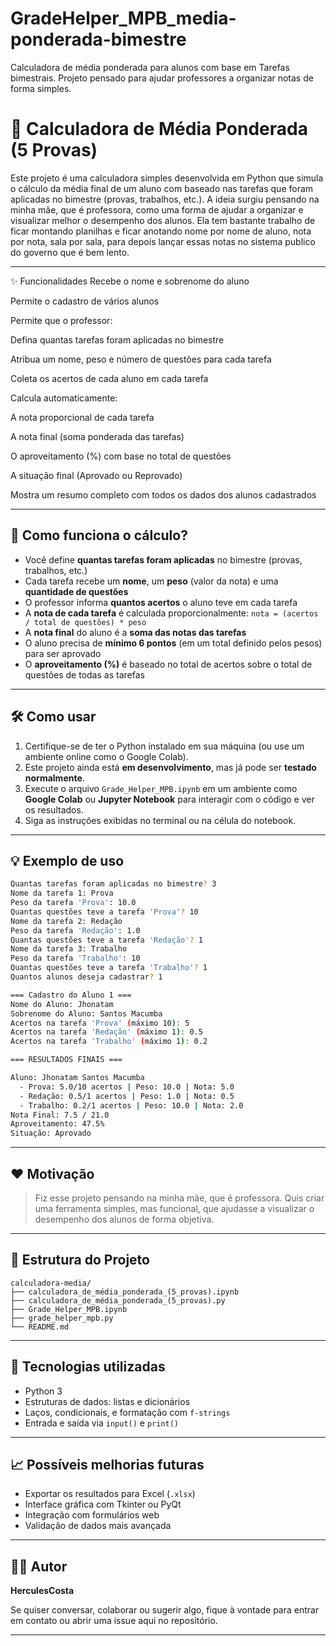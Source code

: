 # GradeHelper_MPB_media-ponderada-bimestre
Calculadora de média ponderada para alunos com base em Tarefas bimestrais. Projeto pensado para ajudar professores a organizar notas de forma simples.

# 📘 Calculadora de Média Ponderada (5 Provas)

Este projeto é uma calculadora simples desenvolvida em Python que simula o cálculo da média final de um aluno com baseado nas tarefas que foram aplicadas no bimestre (provas, trabalhos, etc.). A ideia surgiu pensando na minha mãe, que é professora, como uma forma de ajudar a organizar e visualizar melhor o desempenho dos alunos. Ela tem bastante trabalho de ficar montando planilhas e ficar anotando nome por nome de aluno, nota por nota, sala por sala, para depois lançar essas notas no sistema publico do governo que é bem lento.

---

✨ Funcionalidades
Recebe o nome e sobrenome do aluno

Permite o cadastro de vários alunos

Permite que o professor:

Defina quantas tarefas foram aplicadas no bimestre

Atribua um nome, peso e número de questões para cada tarefa

Coleta os acertos de cada aluno em cada tarefa

Calcula automaticamente:

A nota proporcional de cada tarefa

A nota final (soma ponderada das tarefas)

O aproveitamento (%) com base no total de questões

A situação final (Aprovado ou Reprovado)

Mostra um resumo completo com todos os dados dos alunos cadastrados

---

## 🧮 Como funciona o cálculo?

* Você define **quantas tarefas foram aplicadas** no bimestre (provas, trabalhos, etc.)
* Cada tarefa recebe um **nome**, um **peso** (valor da nota) e uma **quantidade de questões**
* O professor informa **quantos acertos** o aluno teve em cada tarefa
* A **nota de cada tarefa** é calculada proporcionalmente:
  `nota = (acertos / total de questões) * peso`
* A **nota final** do aluno é a **soma das notas das tarefas**
* O aluno precisa de **mínimo 6 pontos** (em um total definido pelos pesos) para ser aprovado
* O **aproveitamento (%)** é baseado no total de acertos sobre o total de questões de todas as tarefas

---

## 🛠️ Como usar

1. Certifique-se de ter o Python instalado em sua máquina (ou use um ambiente online como o Google Colab).
2. Este projeto ainda está **em desenvolvimento**, mas já pode ser **testado normalmente**.
3. Execute o arquivo `Grade_Helper_MPB.ipynb` em um ambiente como **Google Colab** ou **Jupyter Notebook** para interagir com o código e ver os resultados.
4. Siga as instruções exibidas no terminal ou na célula do notebook.

---

## 💡 Exemplo de uso

```bash
Quantas tarefas foram aplicadas no bimestre? 3
Nome da tarefa 1: Prova
Peso da tarefa 'Prova': 10.0
Quantas questões teve a tarefa 'Prova'? 10
Nome da tarefa 2: Redação
Peso da tarefa 'Redação': 1.0
Quantas questões teve a tarefa 'Redação'? 1
Nome da tarefa 3: Trabalho
Peso da tarefa 'Trabalho': 10
Quantas questões teve a tarefa 'Trabalho'? 1
Quantos alunos deseja cadastrar? 1

=== Cadastro do Aluno 1 ===
Nome do Aluno: Jhonatam
Sobrenome do Aluno: Santos Macumba
Acertos na tarefa 'Prova' (máximo 10): 5
Acertos na tarefa 'Redação' (máximo 1): 0.5
Acertos na tarefa 'Trabalho' (máximo 1): 0.2

=== RESULTADOS FINAIS ===

Aluno: Jhonatam Santos Macumba
  - Prova: 5.0/10 acertos | Peso: 10.0 | Nota: 5.0
  - Redação: 0.5/1 acertos | Peso: 1.0 | Nota: 0.5
  - Trabalho: 0.2/1 acertos | Peso: 10.0 | Nota: 2.0
Nota Final: 7.5 / 21.0
Aproveitamento: 47.5%
Situação: Aprovado
````

---

## ❤️ Motivação

> Fiz esse projeto pensando na minha mãe, que é professora. Quis criar uma ferramenta simples, mas funcional, que ajudasse a visualizar o desempenho dos alunos de forma objetiva.

---

## 📂 Estrutura do Projeto

```
calculadora-media/
├── calculadora_de_média_ponderada_(5_provas).ipynb
├── calculadora_de_média_ponderada_(5_provas).py
├── Grade_Helper_MPB.ipynb
├── grade_helper_mpb.py
└── README.md
```

---

## 📌 Tecnologias utilizadas

* Python 3
* Estruturas de dados: listas e dicionários
* Laços, condicionais, e formatação com `f-strings`
* Entrada e saída via `input()` e `print()`

---

## 📈 Possíveis melhorias futuras

* Exportar os resultados para Excel (`.xlsx`)
* Interface gráfica com Tkinter ou PyQt
* Integração com formulários web
* Validação de dados mais avançada

---

## 🧑‍💻 Autor

**HerculesCosta**

Se quiser conversar, colaborar ou sugerir algo, fique à vontade para entrar em contato ou abrir uma issue aqui no repositório.

---

```
